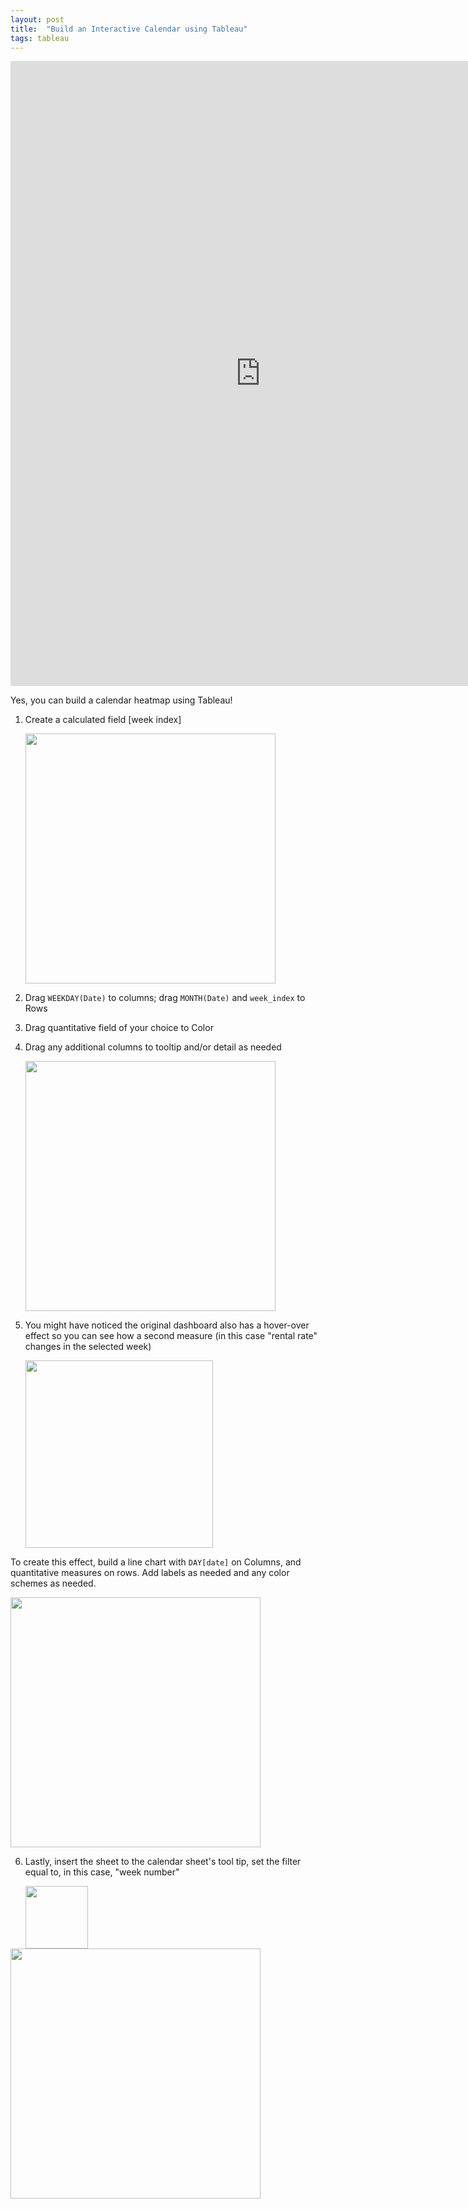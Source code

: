 ```yaml
---
layout: post
title:  "Build an Interactive Calendar using Tableau"
tags: tableau
---
```


<iframe frameborder="0" src="https://public.tableau.com/views/AirbnbRentalAvailabilityandPricingCalendar/Calendar?:display_count=y&:origin=viz_share_link?:embed=yes&:display_count=yes&:showVizHome=no" width = "800px" height="1000px" scrolling='auto' allow></iframe>

Yes, you can build a calendar heatmap using Tableau! 

1.  Create a calculated field [week index]

    <img src ="https://github.com/tanyayt/tanyayt.github.io/blob/master/images/tableau_calendar_week_index.PNG?raw=true" width="400px"> 

    

2.  Drag `WEEKDAY(Date)` to columns; drag `MONTH(Date)` and `week_index` to Rows

3.  Drag quantitative field of your choice to Color

4.  Drag any additional columns to tooltip and/or detail as needed 

    <img src="https://github.com/tanyayt/tanyayt.github.io/blob/master/images/tableau_calendar_row_col.PNG?raw=true" height ="400px"> 

5.  You might have noticed the original dashboard also has a hover-over effect so you can see how a second measure (in this case "rental rate" changes in the selected week)

    <img src="https://github.com/tanyayt/tanyayt.github.io/blob/master/images/tableau_calendar_tool_tip.PNG?raw=true" height="300px"> 

To create this effect, build a line chart with `DAY[date]` on Columns, and quantitative measures on rows. Add labels as needed and any color schemes as needed. 

<img src="https://github.com/tanyayt/tanyayt.github.io/blob/master/images/tableau_calendar_price_chart.PNG?raw=true" height="400px"> 

6.  Lastly, insert the sheet to the calendar sheet's tool tip, set the filter equal to, in this case, "week number" 

    <img src="https://github.com/tanyayt/tanyayt.github.io/blob/master/images/tableau_calendar_weeknumber.PNG?raw=true" height="100px" align ="left">

<img src="https://github.com/tanyayt/tanyayt.github.io/blob/master/images/tableau_calendar_tooltip_sheet.PNG?raw=true" height= "400px" align="left">

